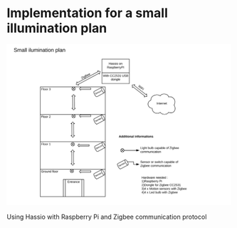 # Implementation for a small illumination plan

![Plan1](https://github.com/luciancerbu/small_illumination/blob/master/files/Screenshot%202020-03-16%20at%2022.01.49.png)

Using Hassio with Raspberry Pi and Zigbee communication protocol 
